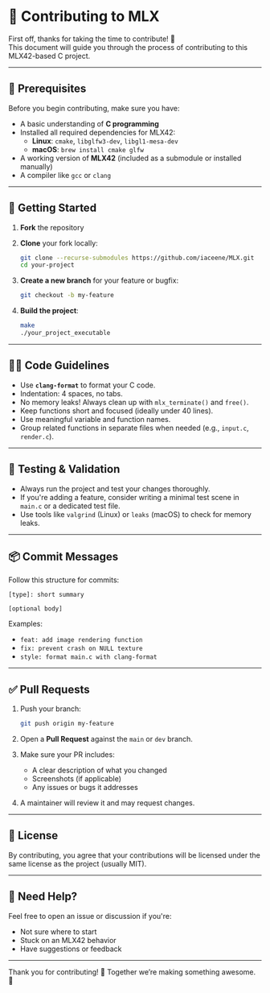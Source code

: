 # 🤝 Contributing to MLX

First off, thanks for taking the time to contribute! 🎉  
This document will guide you through the process of contributing to this MLX42-based C project.

---

## 🧰 Prerequisites

Before you begin contributing, make sure you have:

- A basic understanding of **C programming**
- Installed all required dependencies for MLX42:
  - **Linux**: `cmake`, `libglfw3-dev`, `libgl1-mesa-dev`
  - **macOS**: `brew install cmake glfw`
- A working version of **MLX42** (included as a submodule or installed manually)
- A compiler like `gcc` or `clang`

---

## 🚀 Getting Started

1. **Fork** the repository
2. **Clone** your fork locally:
   ```bash
   git clone --recurse-submodules https://github.com/iaceene/MLX.git
   cd your-project

3. **Create a new branch** for your feature or bugfix:

   ```bash
   git checkout -b my-feature
   ```
4. **Build the project**:

   ```bash
   make
   ./your_project_executable
   ```

---

## 🧑‍💻 Code Guidelines

* Use **`clang-format`** to format your C code.
* Indentation: 4 spaces, no tabs.
* No memory leaks! Always clean up with `mlx_terminate()` and `free()`.
* Keep functions short and focused (ideally under 40 lines).
* Use meaningful variable and function names.
* Group related functions in separate files when needed (e.g., `input.c`, `render.c`).

---

## 🧪 Testing & Validation

* Always run the project and test your changes thoroughly.
* If you're adding a feature, consider writing a minimal test scene in `main.c` or a dedicated test file.
* Use tools like `valgrind` (Linux) or `leaks` (macOS) to check for memory leaks.

---

## 📦 Commit Messages

Follow this structure for commits:

```
[type]: short summary

[optional body]
```

Examples:

* `feat: add image rendering function`
* `fix: prevent crash on NULL texture`
* `style: format main.c with clang-format`

---

## ✅ Pull Requests

1. Push your branch:

   ```bash
   git push origin my-feature
   ```
2. Open a **Pull Request** against the `main` or `dev` branch.
3. Make sure your PR includes:

   * A clear description of what you changed
   * Screenshots (if applicable)
   * Any issues or bugs it addresses
4. A maintainer will review it and may request changes.

---

## 📄 License

By contributing, you agree that your contributions will be licensed under the same license as the project (usually MIT).

---

## 🙌 Need Help?

Feel free to open an issue or discussion if you're:

* Not sure where to start
* Stuck on an MLX42 behavior
* Have suggestions or feedback

---

Thank you for contributing! 🎨
Together we’re making something awesome. 🚀
